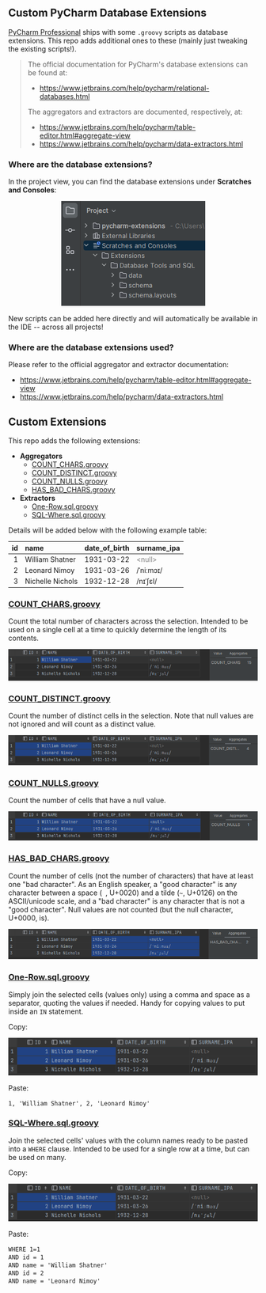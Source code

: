 Custom PyCharm Database Extensions
---
[PyCharm Professional](https://www.jetbrains.com/pycharm) ships with some `.groovy` scripts as database extensions. This repo adds additional ones to these (mainly just tweaking the existing scripts!).

> The official documentation for PyCharm's database extensions can be found at:
> 
> - https://www.jetbrains.com/help/pycharm/relational-databases.html
> 
> The aggregators and extractors are documented, respectively, at:
> - https://www.jetbrains.com/help/pycharm/table-editor.html#aggregate-view
> - https://www.jetbrains.com/help/pycharm/data-extractors.html


### Where are the database extensions?

In the project view, you can find the database extensions under **Scratches and Consoles**:

<div style="text-align: center;">

![database-extensions](docs/database-extensions.png)

</div>

New scripts can be added here directly and will automatically be available in the IDE -- across all projects!


### Where are the database extensions used?

Please refer to the official aggregator and extractor documentation:
- https://www.jetbrains.com/help/pycharm/table-editor.html#aggregate-view
- https://www.jetbrains.com/help/pycharm/data-extractors.html


## Custom Extensions

This repo adds the following extensions:

- **Aggregators**
  - [COUNT_CHARS.groovy](data/aggregators/COUNT_CHARS.groovy)
  - [COUNT_DISTINCT.groovy](data/aggregators/COUNT_DISTINCT.groovy)
  - [COUNT_NULLS.groovy](data/aggregators/COUNT_NULLS.groovy)
  - [HAS_BAD_CHARS.groovy](data/aggregators/HAS_BAD_CHARS.groovy)
- **Extractors**
  - [One-Row.sql.groovy](data/extractors/One-Row.sql.groovy)
  - [SQL-Where.sql.groovy](data/extractors/SQL-Where.sql.groovy)

Details will be added below with the following example table:

|  id | name             | date_of_birth | surname_ipa                              |
|----:|:-----------------|:--------------|:-----------------------------------------|
|   1 | William Shatner  | 1931-03-22    | <span style="color:grey">\<null\></span> |
|   2 | Leonard Nimoy    | 1931-03-26    | /ˈniːmɔɪ/                                |
|   3 | Nichelle Nichols | 1932-12-28    | /nɪˈʃɛl/                                 |


### [COUNT_CHARS.groovy](data/aggregators/COUNT_CHARS.groovy)

Count the total number of characters across the selection. Intended to be used on a single cell at a time to quickly determine the length of its contents.

![count-chars-groovy](docs/count-chars-groovy.png)


### [COUNT_DISTINCT.groovy](data/aggregators/COUNT_DISTINCT.groovy)

Count the number of distinct cells in the selection. Note that null values are not ignored and will count as a distinct value.

![count-distinct-groovy](docs/count-distinct-groovy.png)


### [COUNT_NULLS.groovy](data/aggregators/COUNT_NULLS.groovy)

Count the number of cells that have a null value.

![count-nulls-groovy](docs/count-nulls-groovy.png)


### [HAS_BAD_CHARS.groovy](data/aggregators/HAS_BAD_CHARS.groovy)

Count the number of cells (not the number of characters) that have at least one "bad character". As an English speaker, a "good character" is any character between a space (` `, U+0020) and a tilde (`~`, U+0126) on the ASCII/unicode scale, and a "bad character" is any character that is not a "good character". Null values are not counted (but the null character, U+0000, is).

![has-bad-chars-groovy](docs/has-bad-chars-groovy.png)


### [One-Row.sql.groovy](data/extractors/One-Row.sql.groovy)

Simply join the selected cells (values only) using a comma and space as a separator, quoting the values if needed. Handy for copying values to put inside an `IN` statement.

Copy:

![one-row-sql-groovy](docs/one-row-sql-groovy.png)

Paste:
```
1, 'William Shatner', 2, 'Leonard Nimoy'
```


### [SQL-Where.sql.groovy](data/extractors/SQL-Where.sql.groovy)

Join the selected cells' values with the column names ready to be pasted into a `WHERE` clause. Intended to be used for a single row at a time, but can be used on many.

Copy:

![one-row-sql-groovy](docs/one-row-sql-groovy.png)

Paste:
```
WHERE 1=1
AND id = 1
AND name = 'William Shatner'
AND id = 2
AND name = 'Leonard Nimoy'
```
